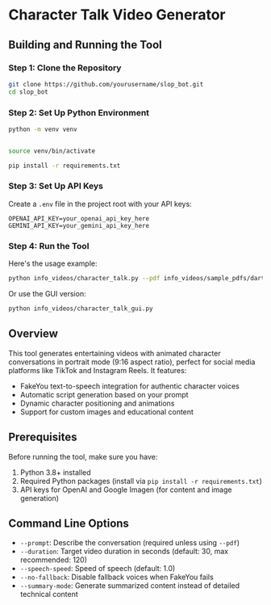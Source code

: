 # Character Talk Video Generator

## Building and Running the Tool

### Step 1: Clone the Repository

```bash
git clone https://github.com/yourusername/slop_bot.git
cd slop_bot
```

### Step 2: Set Up Python Environment

```bash
python -m venv venv


source venv/bin/activate

pip install -r requirements.txt
```

### Step 3: Set Up API Keys

Create a `.env` file in the project root with your API keys:

```
OPENAI_API_KEY=your_openai_api_key_here
GEMINI_API_KEY=your_gemini_api_key_here
```

### Step 4: Run the Tool

Here's the usage example:

```bash
python info_videos/character_talk.py --pdf info_videos/sample_pdfs/dartboard.pdf --prompt "Eric Cartman talking to Homer Simpson" --duration 90 --custom-images info_videos/sample_images/dartboard_paper.png info_videos/sample_images/dartboard.webp info_videos/sample_images/darts.png
```

Or use the GUI version:

```bash
python info_videos/character_talk_gui.py
```

## Overview

This tool generates entertaining videos with animated character conversations in portrait mode (9:16 aspect ratio), perfect for social media platforms like TikTok and Instagram Reels. It features:

- FakeYou text-to-speech integration for authentic character voices
- Automatic script generation based on your prompt
- Dynamic character positioning and animations
- Support for custom images and educational content

## Prerequisites

Before running the tool, make sure you have:

1. Python 3.8+ installed
2. Required Python packages (install via `pip install -r requirements.txt`)
3. API keys for OpenAI and Google Imagen (for content and image generation)

## Command Line Options

- `--prompt`: Describe the conversation (required unless using `--pdf`)
- `--duration`: Target video duration in seconds (default: 30, max recommended: 120)
- `--speech-speed`: Speed of speech (default: 1.0)
- `--no-fallback`: Disable fallback voices when FakeYou fails
- `--summary-mode`: Generate summarized content instead of detailed technical content
